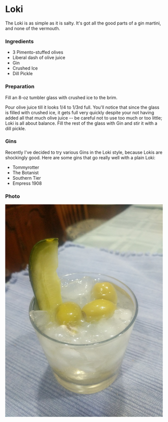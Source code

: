 # Loki

The Loki is as simple as it is salty.  It's got all the good parts of a gin martini, and none of the vermouth.  

### Ingredients

* 3 Pimento-stuffed olives
* Liberal dash of olive juice
* Gin
* Crushed Ice
* Dill Pickle

### Preparation

Fill an 8-oz tumbler glass with crushed ice to the brim.  

Pour olive juice till it looks 1/4 to 1/3rd full.  You'll notice that since the glass is filled with crushed ice, it gets full very quickly despite your not having added all that much olive juice -- be careful not to use too much or too little; Loki is all about balance.  Fill the rest of the glass with Gin and stir it with a dill pickle.  

### Gins

Recently I've decided to try various Gins in the Loki style, because Lokis are shockingly good.  Here are some gins that go really well with a plain Loki:

* Tommyrotter
* The Botanist
* Southern Tier
* Empress 1908

### Photo

![Loki](loki.jpg)

